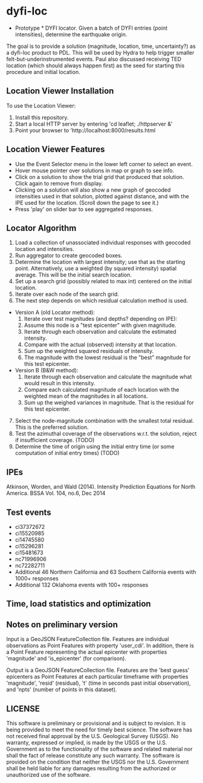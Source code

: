 # dyfi-loc
* Prototype * DYFI locator. Given a batch of DYFI entries (point intensities), determine the earthquake origin. 

The goal is to provide a solution (magnitude, location, time, uncertainty?) as a dyfi-loc product to PDL. This will be used by Hydra to help trigger smaller felt-but-underinstrumented events. Paul also discussed receiving TED location (which should always happen first) as the seed for starting this procedure and initial location.

Location Viewer Installation
---------------

To use the Location Viewer:

1. Install this repository.
2. Start a local HTTP server by entering 'cd leaflet; ./httpserver &'
3. Point your browser to 'http://localhost:8000/results.html

Location Viewer Features
-----
- Use the Event Selector menu in the lower left corner to select an event.
- Hover mouse pointer over solutions in map or graph to see info.
- Click on a solution to show the trial grid that produced that solution. Click again to remove from display.
- Clicking on a solution will also show a new graph of geocoded intensities 
used in that solution, plotted against distance, and with the IPE used for the location. (Scroll down the page to see it.)
- Press 'play' on slider bar to see aggregated responses.

Locator Algorithm
---------
1. Load a collection of unassociated individual responses with geocoded location and intensities. 
2. Run aggregator to create geocoded boxes.
3. Determine the location with largest intensity; use that as the starting point. Alternatively, use a weighted (by squared intensity) spatial average. This will be the initial search location.
4. Set up a search grid (possibly related to max int) centered on the initial location.
5. Iterate over each node of the search grid.
6. The next step depends on which residual calculation method is used.
  - Version A (old Locator method):
    1. Iterate over test magnitudes (and depths? depending on IPE):
      1. Assume this node is a "test epicenter" with given magnitude. 
      2. Iterate through each observation and calculate the estimated intensity.
      3. Compare with the actual (observed) intensity at that location.
      4. Sum up the weighted squared residuals of intensity.
    2. The magnitude with the lowest residual is the "best" magnitude for this test epicenter.
  - Version B (B&W method):
    1. Iterate through each observation and calculate the magnitude what would result in this intensity.
    2. Compare each calculated magnitude of each location with the weighted mean of the magnitudes in all locations.
    3. Sum up the weighed variances in magnitude. That is the residual for this test epicenter.
7. Select the node-magnitude combination with the smallest total residual. This is the preferred solution.
8. Test the azimuthal coverage of the observations w.r.t. the solution, reject if insufficient coverage. (TODO)
9. Determine the time of origin using the initial entry time (or some computation of initial entry times) (TODO)

IPEs
----
Atkinson, Worden, and Wald (2014). Intensity Prediction Equations for North America. BSSA Vol. 104, no.6, Dec 2014

Test events
-----------
- ci37372672
- ci15520985
- ci14745580
- ci15296281
- ci15481673
- nc71996906
- nc72282711
- Additional 46 Northern California and 63 Southern California events with 1000+ responses
- Additional 132 Oklahoma events with 100+ responses

Time, load statistics and optimization
-----------------------

Notes on preliminary version
-----------------------
Input is a GeoJSON FeatureCollection file. Features are individual observations as Point Features with property 'user_cdi'. In addition, there is a Point Feature representing the actual epicenter with properties 'magnitude' and 'is_epicenter' (for comparison).

Output is a GeoJSON FeatureCollection file. Features are the 'best guess' epicenters as Point Features at each particular timeframe with properties 'magnitude', 'resid' (residual), 't' (time in seconds past initial observation), and 'npts' (number of points in this dataset).  

LICENSE
-------
This software is preliminary or provisional and is subject to revision. It is being provided to meet the need for timely best science. The software has not received final approval by the U.S. Geological Survey (USGS). No warranty, expressed or implied, is made by the USGS or the U.S. Government as to the functionality of the software and related material nor shall the fact of release constitute any such warranty. The software is provided on the condition that neither the USGS nor the U.S. Government shall be held liable for any damages resulting from the authorized or unauthorized use of the software.

